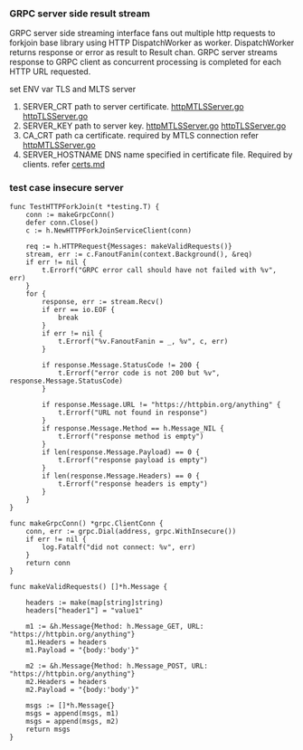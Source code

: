 ### GRPC server side result stream

GRPC server side streaming interface fans out multiple http requests to forkjoin base library using HTTP DispatchWorker as worker. DispatchWorker returns response or error as result to Result chan. GRPC server streams response to GRPC client as concurrent processing is completed for each HTTP URL requested. 

set ENV var TLS and MLTS server

1. SERVER_CRT path to server certificate. [httpMTLSServer.go](./cmd/mtls/httpMTLSServer.go) [httpTLSServer.go](./cmd/tls/httpTLSServer.go)
2. SERVER_KEY path to server key. [httpMTLSServer.go](./cmd/mtls/httpMTLSServer.go) [httpTLSServer.go](./cmd/tls/httpTLSServer.go) 
4. CA_CRT path ca certificate. required by MTLS connection refer [httpMTLSServer.go](./cmd/mtls/httpMTLSServer.go)
5. SERVER_HOSTNAME DNS name specified in certificate file. Required by clients. refer [certs.md](./certs/certs.md)

### test case insecure server 

```
func TestHTTPForkJoin(t *testing.T) {
	conn := makeGrpcConn()
	defer conn.Close()
	c := h.NewHTTPForkJoinServiceClient(conn)

	req := h.HTTPRequest{Messages: makeValidRequests()}
	stream, err := c.FanoutFanin(context.Background(), &req)
	if err != nil {
		t.Errorf("GRPC error call should have not failed with %v", err)
	}
	for {
		response, err := stream.Recv()
		if err == io.EOF {
			break
		}
		if err != nil {
			t.Errorf("%v.FanoutFanin = _, %v", c, err)
		}

		if response.Message.StatusCode != 200 {
			t.Errorf("error code is not 200 but %v", response.Message.StatusCode)
		}

		if response.Message.URL != "https://httpbin.org/anything" {
			t.Errorf("URL not found in response")
		}
		if response.Message.Method == h.Message_NIL {
			t.Errorf("response method is empty")
		}
		if len(response.Message.Payload) == 0 {
			t.Errorf("response payload is empty")
		}
		if len(response.Message.Headers) == 0 {
			t.Errorf("response headers is empty")
		}
	}
}

func makeGrpcConn() *grpc.ClientConn {
	conn, err := grpc.Dial(address, grpc.WithInsecure())
	if err != nil {
		log.Fatalf("did not connect: %v", err)
	}
	return conn
}

func makeValidRequests() []*h.Message {

	headers := make(map[string]string)
	headers["header1"] = "value1"

	m1 := &h.Message{Method: h.Message_GET, URL: "https://httpbin.org/anything"}
	m1.Headers = headers
	m1.Payload = "{body:'body'}"

	m2 := &h.Message{Method: h.Message_POST, URL: "https://httpbin.org/anything"}
	m2.Headers = headers
	m2.Payload = "{body:'body'}"

	msgs := []*h.Message{}
	msgs = append(msgs, m1)
	msgs = append(msgs, m2)
	return msgs
}
```